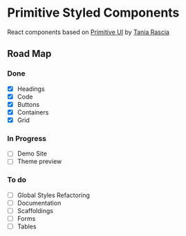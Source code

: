# Primitive Styled Components

React components based on [Primitive UI](https://taniarascia.github.io/primitive/) by [Tania Rascia](https://www.taniarascia.com)

## Road Map

### Done

- [x] Headings
- [x] Code
- [x] Buttons
- [x] Containers
- [x] Grid

### In Progress

- [ ] Demo Site
- [ ] Theme preview

### To do

- [ ] Global Styles Refactoring
- [ ] Documentation
- [ ] Scaffoldings
- [ ] Forms
- [ ] Tables
